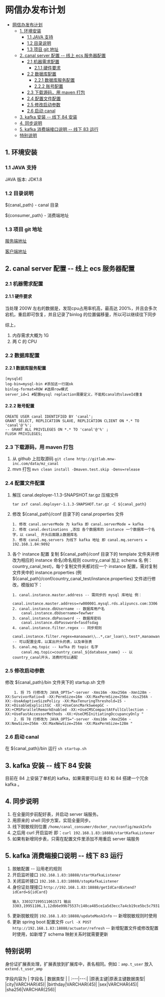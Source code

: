 # 网信办发布计划
<!-- TOC -->

- [网信办发布计划](#网信办发布计划)
  - [1. 环境安装](#1-环境安装)
    - [1.1 JAVA 支持](#11-java-支持)
    - [1.2 目录说明](#12-目录说明)
    - [1.3 项目 git 地址](#13-项目-git-地址)
  - [2. canal server 配置 -- 线上 ecs 服务器配置](#2-canal-server-配置----线上-ecs-服务器配置)
    - [2.1 机器需求配置](#21-机器需求配置)
      - [2.1.1 硬件要求](#211-硬件要求)
    - [2.2 数据库配置](#22-数据库配置)
      - [2.2.1 数据库服务配置](#221-数据库服务配置)
      - [2.2.2 账号配置](#222-账号配置)
    - [2.3 下载源码，用 maven 打包](#23-下载源码用-maven-打包)
    - [2.4 配置文件配置](#24-配置文件配置)
    - [2.5 修改启动参数](#25-修改启动参数)
    - [2.6 启动 canal](#26-启动-canal)
  - [3. kafka 安装 -- 线下 84 安装](#3-kafka-安装----线下-84-安装)
  - [4. 同步说明](#4-同步说明)
  - [5. kafka 消费端接口说明 -- 线下 83 运行](#5-kafka-消费端接口说明----线下-83-运行)
  - [特别说明](#特别说明)

<!-- /TOC -->

## 1. 环境安装

### 1.1 JAVA 支持
JAVA 版本: JDK1.8

### 1.2 目录说明
${canal_path} - canal 目录

${consumer_path} - 消费端地址

### 1.3 项目 git 地址
[服务端地址](http://gitlab.mnw-inc.com/data/mz_canal)

[客户端地址](http://gitlab.mnw-inc.com/data/ifcert/tree/master/cert-realtime)


## 2. canal server 配置 -- 线上 ecs 服务器配置

### 2.1 机器需求配置

#### 2.1.1 硬件要求
当处理 200W 左右的数据是，发现cpu占用率机高，最高达 200%，并且会多次宕机，重启即可恢复，并且记录了binlog 的位置偏移量，所以可以继续往下同步

综上，
1. 内存需求大概为 1G
2. 两 C 的 CPU


### 2.2 数据库配置
#### 2.2.1 数据库服务配置
```
[mysqld]
log-bin=mysql-bin #添加这一行就ok
binlog-format=ROW #选择row模式
server_id=1 #配置mysql replaction需要定义，不能和canal的slaveId重复
```

#### 2.2.2 账号配置
```
CREATE USER canal IDENTIFIED BY 'canal';
GRANT SELECT, REPLICATION SLAVE, REPLICATION CLIENT ON *.* TO 'canal'@'%';
-- GRANT ALL PRIVILEGES ON *.* TO 'canal'@'%' ;
FLUSH PRIVILEGES;
```

### 2.3 下载源码，用 maven 打包
1. 从 github 上拉取源码 ``` git clone http://gitlab.mnw-inc.com/data/mz_canal ```
2. mvn 打包 ``` mvn clean install -Dmaven.test.skip -Denv=release ```

### 2.4 配置文件配置

1. 解压 canal.deployer-1.1.3-SNAPSHOT.tar.gz 压缩文件
    ```
    tar zxf canal.deployer-1.1.3-SNAPSHOT.tar.gz -C ${canal_path}
    ```
2. 修改 ${canal_path}/conf 目录下的 canal.properties 文件
    ```
    1. 修改 canal.serverMode 为 kafka 即 canal.serverMode = kafka
    2. 修改 canal.destinations ,添加 各个数据库的 instance 一个数据库一个名字，以 canal_ 开头后面跟上数据库名
    3. 修改 canal.mq.servers 为线下 kafka 地址 即 canal.mq.servers = 192.168.1.84:9092
    ```
3. 各个 instance 配置
   复制 ${canal_path}/conf 目录下的 template 文件夹并修改为相应的 instance 命名(命名规则 country_canal 加上 schema 名 例：country_canal_test)，每个复制文件夹都对应一个 instance 配置，需对复制文件夹中的 instance.properties (例 ${canal_path}/conf/country_canal_test/instance.properties) 文件进行修改，模版如下：
    ```
    1. canal.instance.master.address -- 需同步的 mysql 库地址 例：
        canal.instance.master.address=rw000001.mysql.rds.aliyuncs.com:3306
    2. canal.instance.dbUsername -- 数据库用户名
        canal.instance.dbUsername=fewfwer
    3. canal.instance.dbPassword -- 数据库密码
        canal.instance.dbPassword=fasdfsdag
    4. canal.instance.filter.regex -- 同步规则
        canal.instance.filter.regex=manaowan\\..*,car_loan\\.test*,manaowan_rme\\.aaa -- 可以配置全库，以某出开头的表，以及单张表
    5. canal.mq.topic -- kafka 的 topic 名字
        canal.mq.topic=country_canal_${database_name} -- 以country_canal开头，消费时可以通配
    ```

### 2.5 修改启动参数

修改 ${canal_path}/bin 文件夹下的 startup.sh 文件
```
    1. 将 75 行修改为 JAVA_OPTS="-server -Xms16m -Xmx256m -Xmn128m -XX:SurvivorRatio=8 -XX:PermSize=16m -XX:MaxPermSize=256m -Xss256k -XX:-UseAdaptiveSizePolicy -XX:MaxTenuringThreshold=15 -XX:+DisableExplicitGC -XX:+UseConcMarkSweepGC -XX:+CMSParallelRemarkEnabled -XX:+UseCMSCompactAtFullCollection -XX:+UseFastAccessorMethods -XX:+UseCMSInitiatingOccupancyOnly "
    2. 将 78 行修改为 JAVA_OPTS="-server -Xms16m -Xmx256m -XX:NewSize=256m -XX:MaxNewSize=256m -XX:MaxPermSize=128m "
```

### 2.6 启动 canal

在 ${canal_path}/bin 运行 ``` sh startup.sh ```

## 3. kafka 安装 -- 线下 84 安装
目前在 84 上安装了单机的 kafka，如果需要可以在 83 和 84 搭建一个冗余 kafka 。


## 4. 同步说明
1. 在全量同步前配好表，并启动 server 端服务。
2. 用原来的 shell 同步方案，实现全量同步。
3. 线下脱敏规则位置 ```/home/canal_consumer/docker_run/config/maskInfo```
3. 之后用 curl 开启监听 即：``` curl 192.168.1.83:18888/startKafkaListener ```
4. 如果有新增同步表，只需在配置文件里添加不用重启 server 端服务


## 5. kafka 消费端接口说明 -- 线下 83 运行
1. 脱敏配置 -- 沿用老的规则
2. 开启监听接口 ``` 192.168.1.83:18888/startKafkaListener ```
3. 关闭监听接口 ``` 192.168.1.83:18888/stopKafkaListener ```
4. 身份证处理接口 ``` http://192.168.1.83:18888/getIdCardExtend?idCard=${idCard} ```
    ```
    输入 330327199511061571 输出
    3303,19951106,1,12db6e99b75537c140ca485ce1a5d3ecc7a4cb19ce5bc5c7931482699361cfde
    ```
5. 更新脱敏规则 ``` 192.168.1.83:18888/updateMaskInfo ``` -- 新增脱敏规则时使用
6. 更新 spring boot 配置文件 ``` curl -X POST http://192.168.1.83:18888/actuator/refresh ``` -- 新增配置文件或修改配置时使用，如新增了 schema 映射关系时就需要更新

## 特别说明

身份证扩展表处理，扩展表放到扩展库中，表名相同。例如：```amp.t_user``` 放入 ```extend.t_user_amp```

字段内容为
| 字段名 | 数据类型 |
| :---|---:|
|原表主键|原表主键数据类型|
|city|VARCHAR(45)|
|birthday|VARCHAR(45)|
|sex|VARCHAR(45)|
|sha256|VARCHAR(256)|